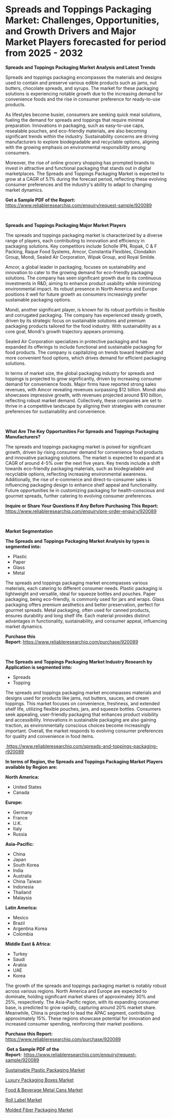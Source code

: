 <p><h1>Spreads and Toppings Packaging Market: Challenges, Opportunities, and Growth Drivers and Major Market Players forecasted for period from 2025 - 2032</h1></p><p><strong>Spreads and Toppings Packaging Market Analysis and Latest Trends</strong></p>
<p><p>Spreads and toppings packaging encompasses the materials and designs used to contain and preserve various edible products such as jams, nut butters, chocolate spreads, and syrups. The market for these packaging solutions is experiencing notable growth due to the increasing demand for convenience foods and the rise in consumer preference for ready-to-use products.</p><p>As lifestyles become busier, consumers are seeking quick meal solutions, fueling the demand for spreads and toppings that require minimal preparation. Innovations in packaging, such as easy-to-use caps, resealable pouches, and eco-friendly materials, are also becoming significant trends within the industry. Sustainability concerns are driving manufacturers to explore biodegradable and recyclable options, aligning with the growing emphasis on environmental responsibility among consumers.</p><p>Moreover, the rise of online grocery shopping has prompted brands to invest in attractive and functional packaging that stands out in digital marketplaces. The Spreads and Toppings Packaging Market is expected to grow at a CAGR of 5.1% during the forecast period, reflecting these evolving consumer preferences and the industry's ability to adapt to changing market dynamics.</p></p>
<p><strong>Get a Sample PDF of the Report:&nbsp;</strong> <a href="https://www.reliableresearchiq.com/enquiry/request-sample/920089?utm_campaign=1087&utm_medium=2&utm_source=Github&utm_content=ia&utm_term=08032025&utm_id=spreads-and-toppings-packaging">https://www.reliableresearchiq.com/enquiry/request-sample/920089</a></p>
<p>&nbsp;</p>
<p><strong>Spreads and Toppings Packaging Major Market Players</strong></p>
<p><p>The spreads and toppings packaging market is characterized by a diverse range of players, each contributing to innovation and efficiency in packaging solutions. Key competitors include Scholle IPN, Ropak, C & F Packing, Raque Food Systems, Amcor, Constantia Flexibles, Clondalkin Group, Mondi, Sealed Air Corporation, Wipak Group, and Royal Smilde. </p><p>Amcor, a global leader in packaging, focuses on sustainability and innovation to cater to the growing demand for eco-friendly packaging solutions. The company has seen significant growth due to its continuous investments in R&D, aiming to enhance product usability while minimizing environmental impact. Its robust presence in North America and Europe positions it well for future growth as consumers increasingly prefer sustainable packaging options.</p><p>Mondi, another significant player, is known for its robust portfolio in flexible and corrugated packaging. The company has experienced steady growth, driven by its strategic focus on sustainable solutions and premium packaging products tailored for the food industry. With sustainability as a core goal, Mondi's growth trajectory appears promising.</p><p>Sealed Air Corporation specializes in protective packaging and has expanded its offerings to include functional and sustainable packaging for food products. The company is capitalizing on trends toward healthier and more convenient food options, which drives demand for efficient packaging solutions.</p><p>In terms of market size, the global packaging industry for spreads and toppings is projected to grow significantly, driven by increasing consumer demand for convenience foods. Major firms have reported strong sales revenues, with Amcor revealing revenues surpassing $12 billion. Mondi also showcases impressive growth, with revenues projected around $10 billion, reflecting robust market demand. Collectively, these companies are set to thrive in a competitive landscape by aligning their strategies with consumer preferences for sustainability and convenience.</p></p>
<p>&nbsp;</p>
<p><strong>What Are The Key Opportunities For Spreads and Toppings Packaging Manufacturers?</strong></p>
<p><p>The spreads and toppings packaging market is poised for significant growth, driven by rising consumer demand for convenience food products and innovative packaging solutions. The market is expected to expand at a CAGR of around 4-5% over the next five years. Key trends include a shift towards eco-friendly packaging materials, such as biodegradable and recyclable options, reflecting increasing environmental awareness. Additionally, the rise of e-commerce and direct-to-consumer sales is influencing packaging design to enhance shelf appeal and functionality. Future opportunities lie in customizing packaging for health-conscious and gourmet spreads, further catering to evolving consumer preferences.</p></p>
<p><strong>Inquire or Share Your Questions If Any Before Purchasing This Report:</strong> <a href="https://www.reliableresearchiq.com/enquiry/pre-order-enquiry/920089?utm_campaign=1087&utm_medium=2&utm_source=Github&utm_content=ia&utm_term=08032025&utm_id=spreads-and-toppings-packaging">https://www.reliableresearchiq.com/enquiry/pre-order-enquiry/920089</a></p>
<p>&nbsp;</p>
<p><strong>Market Segmentation</strong></p>
<p><strong>The Spreads and Toppings Packaging Market Analysis by types is segmented into:</strong></p>
<p><ul><li>Plastic</li><li>Paper</li><li>Glass</li><li>Metal</li></ul></p>
<p><p>The spreads and toppings packaging market encompasses various materials, each catering to different consumer needs. Plastic packaging is lightweight and versatile, ideal for squeeze bottles and pouches. Paper packaging, being eco-friendly, is commonly used for jars and wraps. Glass packaging offers premium aesthetics and better preservation, perfect for gourmet spreads. Metal packaging, often used for canned products, ensures durability and long shelf life. Each material provides distinct advantages in functionality, sustainability, and consumer appeal, influencing market dynamics.</p></p>
<p><strong>Purchase this Report:&nbsp;</strong><a href="https://www.reliableresearchiq.com/purchase/920089?utm_campaign=1087&utm_medium=2&utm_source=Github&utm_content=ia&utm_term=08032025&utm_id=spreads-and-toppings-packaging">https://www.reliableresearchiq.com/purchase/920089</a></p>
<p>&nbsp;</p>
<p><strong>The Spreads and Toppings Packaging Market Industry Research by Application is segmented into:</strong></p>
<p><ul><li>Spreads</li><li>Topping</li></ul></p>
<p><p>The spreads and toppings packaging market encompasses materials and designs used for products like jams, nut butters, sauces, and cream toppings. This market focuses on convenience, freshness, and extended shelf life, utilizing flexible pouches, jars, and squeeze bottles. Consumers seek appealing, user-friendly packaging that enhances product visibility and accessibility. Innovations in sustainable packaging are also gaining traction, as environmentally conscious choices become increasingly important. Overall, the market responds to evolving consumer preferences for quality and convenience in food items.</p></p>
<p><a href="https://www.reliableresearchiq.com/spreads-and-toppings-packaging-r920089?utm_campaign=1087&utm_medium=2&utm_source=Github&utm_content=ia&utm_term=08032025&utm_id=spreads-and-toppings-packaging">&nbsp;https://www.reliableresearchiq.com/spreads-and-toppings-packaging-r920089</a></p>
<p><strong>In terms of Region, the Spreads and Toppings Packaging Market Players available by Region are:</strong></p>
<p>
    <p> <strong> North America: </strong>
        <ul>
            <li>United States</li>
            <li>Canada</li>
        </ul>
        </p> 
    <p> <strong> Europe: </strong>
        <ul>
            <li>Germany</li>
            <li>France</li>
            <li>U.K.</li>
            <li>Italy</li>
            <li>Russia</li>
        </ul>
        </p> 
    <p> <strong> Asia-Pacific: </strong>
        <ul>
            <li>China</li>
            <li>Japan</li>
            <li>South Korea</li>
            <li>India</li>
            <li>Australia</li>
            <li>China Taiwan</li>
            <li>Indonesia</li>
            <li>Thailand</li>
            <li>Malaysia</li>
        </ul>
        </p> 
    <p> <strong> Latin America: </strong>
        <ul>
            <li>Mexico</li>
            <li>Brazil</li>
            <li>Argentina Korea</li>
            <li>Colombia</li>
        </ul>
        </p> 
    <p> <strong> Middle East & Africa: </strong>
        <ul>
            <li>Turkey</li>
            <li>Saudi</li>
            <li>Arabia</li>
            <li>UAE</li>
            <li>Korea</li>
        </ul>
    </p>
    </p>
<p><p>The growth of the spreads and toppings packaging market is notably robust across various regions. North America and Europe are expected to dominate, holding significant market shares of approximately 30% and 25%, respectively. The Asia-Pacific region, with its expanding consumer base, is predicted to grow rapidly, capturing around 20% market share. Meanwhile, China is projected to lead the APAC segment, contributing approximately 15%. These regions showcase potential for innovation and increased consumer spending, reinforcing their market positions.</p></p>
<p><strong>Purchase this Report: </strong><a href="https://www.reliableresearchiq.com/purchase/920089?utm_campaign=1087&utm_medium=2&utm_source=Github&utm_content=ia&utm_term=08032025&utm_id=spreads-and-toppings-packaging">https://www.reliableresearchiq.com/purchase/920089</a></p>
<p>&nbsp;<strong>Get a Sample PDF of the Report:&nbsp;&nbsp;</strong><a href="https://www.reliableresearchiq.com/enquiry/request-sample/920089?utm_campaign=1087&utm_medium=2&utm_source=Github&utm_content=ia&utm_term=08032025&utm_id=spreads-and-toppings-packaging">https://www.reliableresearchiq.com/enquiry/request-sample/920089</a></p>
<p><strong></strong></p>
<p><p><a href="https://github.com/hirtzhulstsq/Market-Research-Report-List-1/blob/main/sustainable-plastic-packaging-market.md?utm_campaign=1087&utm_medium=2&utm_source=Github&utm_content=ia&utm_term=08032025&utm_id=spreads-and-toppings-packaging">Sustainable Plastic Packaging Market</a></p><p><a href="https://github.com/bilkbitsch/Market-Research-Report-List-1/blob/main/luxury-packaging-boxes-market.md?utm_campaign=1087&utm_medium=2&utm_source=Github&utm_content=ia&utm_term=08032025&utm_id=spreads-and-toppings-packaging">Luxury Packaging Boxes Market</a></p><p><a href="https://github.com/vaeilabin/Market-Research-Report-List-1/blob/main/food-beverage-metal-cans-market.md?utm_campaign=1087&utm_medium=2&utm_source=Github&utm_content=ia&utm_term=08032025&utm_id=spreads-and-toppings-packaging">Food & Beverage Metal Cans Market</a></p><p><a href="https://github.com/alekitanis/Market-Research-Report-List-1/blob/main/roll-label-market.md?utm_campaign=1087&utm_medium=2&utm_source=Github&utm_content=ia&utm_term=08032025&utm_id=spreads-and-toppings-packaging">Roll Label Market</a></p><p><a href="https://github.com/kumadenthela/Market-Research-Report-List-1/blob/main/molded-fiber-packaging-market.md?utm_campaign=1087&utm_medium=2&utm_source=Github&utm_content=ia&utm_term=08032025&utm_id=spreads-and-toppings-packaging">Molded Fiber Packaging Market</a></p></p>